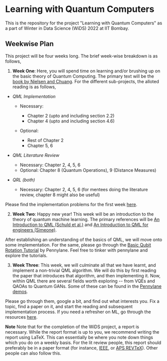 # Learning with Quantum Computers
This is the repository for the project "Learning with Quantum Computers" as a part of Winter in Data Science (WiDS) 2022 at IIT Bombay.

## Weekwise Plan 

This project will be four weeks long. The brief week-wise breakdown is as follows, 

1. **Week One**: Here, you will spend time on learning and/or brushing up on the basic theory of Quantum Computing. The primary text will be the [book by Nielsen and Chuang](http://mmrc.amss.cas.cn/tlb/201702/W020170224608149940643.pdf). For the different sub-projects, the alloted reading is as follows, 

  - _QML Implementation_ 
    * Necessary: 
      * Chapter 2 (upto and including section 2.2)
      * Chapter 4 (upto and including section 4.6)

    * Optional: 
      * Rest of Chapter 2
      * Chapter 5, 6

  - _QML Literature Review_ 
    * Necessary: Chapter 2, 4, 5, 6
    * Optional: Chapter 8 (Quantum Operations), 9 (Distance Measures)

  - _QRL (both)_
    * Necessary: Chapter 2, 4, 5, 6 (for mentees doing the literature review, chapter 8 might also be useful) 

Please find the implementation problems for the first week [here](https://github.com/siddhant-midha/WiDS-22-Learning-with-quantum-computers-/blob/main/problems/set1.md). 

2. **Week Two**: Happy new year! This week will be an introduction to the theory of quantum machine learning. The primary references will be [An Introduction to QML (Schuld et al.)](https://arxiv.org/abs/1409.3097) and [An Introduction to QML for engineers (Simeone)](https://arxiv.org/abs/2205.09510).

After establishing an understanding of the basics of QML, we will move onto some implementation. For the same, please go through the [Basic Qubit Rotation Tutorial](https://pennylane.ai/qml/demos/tutorial_qubit_rotation.html) by Pennylane. Feel free to tinker with pennylane and explore the tutorials. 

3. **Week Three**: This week, we will culminate all that we have learnt, and implement a non-trivial QML algorithm. We will do this by first reading the paper that introduces that algorithm, and then implementing it. Now, within QML there are several fields worth exploring -- from VQEs and QAOAs to Quantum GANs. Some of these can be found in the [Pennylane demos](https://pennylane.ai/qml/demos_qml.html). 

Please go through them, google a bit, and find out what interests you. Fix a topic, find a paper on it, and start the reading and subsequent implementation process. If you need a refresher on ML, go through the resources [here](https://github.com/VedangAsgaonkar/Quantum-Machine-Learning-SoC2022/tree/main/Week4).

**Note**
Note that for the completion of the WiDS project, a report is necessary. While the report format is up to you, we recommend writing the report using LaTeX. This can essentially be where you note down things which you do on a weekly basis. For the lit review people, this report should preferably be in a paper format (for instance, [IEEE](https://www.ieee.org/conferences/publishing/templates.html), or [APS REVTeX](https://journals.aps.org/revtex/revtex-faq#u1)). Other people can also follow this.
